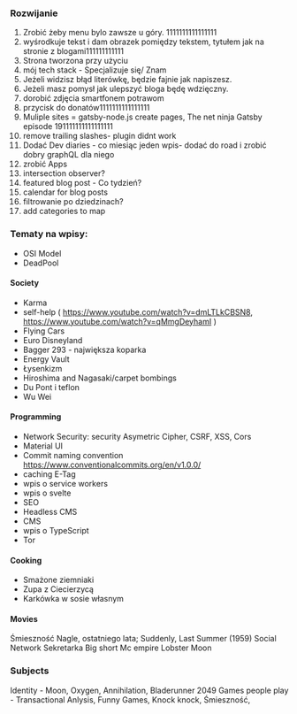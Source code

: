### Rozwijanie

1. Zrobić żeby menu bylo zawsze u góry. 1111111111111111
2. wyśrodkuje tekst i dam obrazek pomiędzy tekstem, tytułem jak na stronie z blogami111111111111
3. Strona tworzona przy użyciu 
4. mój tech stack - Specjalizuje się/ Znam
5. Jeżeli widzisz błąd literówkę, będzie fajnie jak napiszesz.
6. Jeżeli masz pomysł jak ulepszyć bloga będę wdzięczny.
7. dorobić zdjęcia smartfonem potrawom
8. przycisk do donatów1111111111111111
9. Muliple sites = gatsby-node.js create pages, The net ninja Gatsby episode 191111111111111111
10. remove trailing slashes- plugin didnt work
11. Dodać Dev diaries - co miesiąc jeden wpis- dodać do road i zrobić dobry graphQL dla niego
12. zrobić Apps
13. intersection observer?
14. featured blog post - Co tydzień?
15. calendar for blog posts
16. filtrowanie po dziedzinach?
17. add categories to map


### Tematy na wpisy:
- OSI Model
- DeadPool



#### Society
- Karma
- self-help ( https://www.youtube.com/watch?v=dmLTLkCBSN8, https://www.youtube.com/watch?v=qMmgDeyhamI )
- Flying Cars
- Euro Disneyland
- Bagger 293 - największa koparka
- Energy Vault
- Łysenkizm
- Hiroshima and Nagasaki/carpet bombings
- Du Pont i teflon
- Wu Wei


#### Programming
- Network Security: security Asymetric Cipher, CSRF, XSS, Cors
- Material UI
- Commit naming convention https://www.conventionalcommits.org/en/v1.0.0/
- caching E-Tag
- wpis o service workers
- wpis o svelte
- SEO
- Headless CMS
- CMS
- wpis o TypeScript
- Tor


#### Cooking

- Smażone ziemniaki
- Zupa z Ciecierzycą
- Karkówka w sosie własnym

#### Movies
Śmieszność
Nagle, ostatniego lata; Suddenly, Last Summer (1959)
Social Network
Sekretarka
Big short
Mc empire
Lobster
Moon

### Subjects

Identity - Moon, Oxygen, Annihilation, Bladerunner 2049
Games people play - Transactional Anlysis, Funny Games, Knock knock, Śmieszność, 



